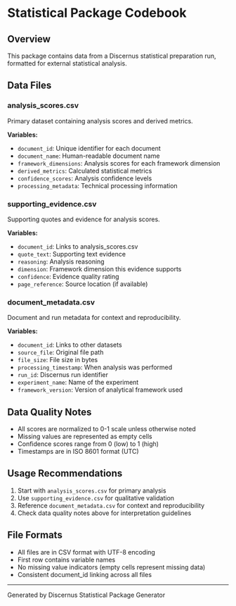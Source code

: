 # Statistical Package Codebook

## Overview
This package contains data from a Discernus statistical preparation run, formatted for external statistical analysis.

## Data Files

### analysis_scores.csv
Primary dataset containing analysis scores and derived metrics.

**Variables:**
- `document_id`: Unique identifier for each document
- `document_name`: Human-readable document name
- `framework_dimensions`: Analysis scores for each framework dimension
- `derived_metrics`: Calculated statistical metrics
- `confidence_scores`: Analysis confidence levels
- `processing_metadata`: Technical processing information

### supporting_evidence.csv
Supporting quotes and evidence for analysis scores.

**Variables:**
- `document_id`: Links to analysis_scores.csv
- `quote_text`: Supporting text evidence
- `reasoning`: Analysis reasoning
- `dimension`: Framework dimension this evidence supports
- `confidence`: Evidence quality rating
- `page_reference`: Source location (if available)

### document_metadata.csv
Document and run metadata for context and reproducibility.

**Variables:**
- `document_id`: Links to other datasets
- `source_file`: Original file path
- `file_size`: File size in bytes
- `processing_timestamp`: When analysis was performed
- `run_id`: Discernus run identifier
- `experiment_name`: Name of the experiment
- `framework_version`: Version of analytical framework used

## Data Quality Notes
- All scores are normalized to 0-1 scale unless otherwise noted
- Missing values are represented as empty cells
- Confidence scores range from 0 (low) to 1 (high)
- Timestamps are in ISO 8601 format (UTC)

## Usage Recommendations
1. Start with `analysis_scores.csv` for primary analysis
2. Use `supporting_evidence.csv` for qualitative validation
3. Reference `document_metadata.csv` for context and reproducibility
4. Check data quality notes above for interpretation guidelines

## File Formats
- All files are in CSV format with UTF-8 encoding
- First row contains variable names
- No missing value indicators (empty cells represent missing data)
- Consistent document_id linking across all files

---
Generated by Discernus Statistical Package Generator
